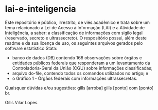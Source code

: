 # lai-e-inteligencia

Este repositório é público, irrestrito, de viés acadêmico e trata sobre um tema relacionado à Lei de Acesso à Informação (LAI) e a Atividade de Inteligência, a saber: a classificação de informações com sigilo legal (reservado, secreto e ultrassecreto). O respositório possui, além deste readme e da sua licença de uso, os seguintes arquivos gerados pelo software estatístico Stata: 

- banco de dados (DB) contendo 168 observações sobre órgãos e entidades públicos federais que responderam a um levantamento da Controladoria-Geral da União (CGU) sobre informações classificadas;
- arquivo do-file, contendo todos os comandos utilizados no artigo; e
- o Gráfico 1 - Órgãos federais com informações ultrassecretas.

Quaisquer dúvidas e/ou sugestões: gills [arroba] gills [ponto] com [ponto] br.

Gills Vilar Lopes
